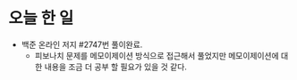 # 오늘 한 일
* 백준 온라인 저지 #2747번 풀이완료.
    * 피보나치 문제를 메모이제이션 방식으로 접근해서 풀었지만 메모이제이션에 대한 내용을 조금 더 공부 할 필요가 있을 것 같다.
